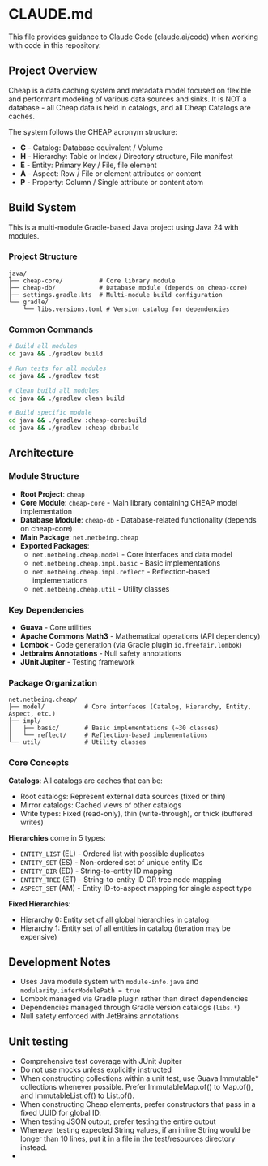 # CLAUDE.md

This file provides guidance to Claude Code (claude.ai/code) when working with code in this repository.

## Project Overview

Cheap is a data caching system and metadata model focused on flexible and performant modeling of various data sources and sinks. It is NOT a database - all Cheap data is held in catalogs, and all Cheap Catalogs are caches.

The system follows the CHEAP acronym structure:
- **C** - Catalog: Database equivalent / Volume
- **H** - Hierarchy: Table or Index / Directory structure, File manifest  
- **E** - Entity: Primary Key / File, file element
- **A** - Aspect: Row / File or element attributes or content
- **P** - Property: Column / Single attribute or content atom

## Build System

This is a multi-module Gradle-based Java project using Java 24 with modules.

### Project Structure

```
java/
├── cheap-core/          # Core library module
├── cheap-db/            # Database module (depends on cheap-core)
├── settings.gradle.kts  # Multi-module build configuration
└── gradle/
    └── libs.versions.toml # Version catalog for dependencies
```

### Common Commands

```bash
# Build all modules
cd java && ./gradlew build

# Run tests for all modules
cd java && ./gradlew test

# Clean build all modules
cd java && ./gradlew clean build

# Build specific module
cd java && ./gradlew :cheap-core:build
cd java && ./gradlew :cheap-db:build
```

## Architecture

### Module Structure
- **Root Project**: `cheap`
- **Core Module**: `cheap-core` - Main library containing CHEAP model implementation
- **Database Module**: `cheap-db` - Database-related functionality (depends on cheap-core)
- **Main Package**: `net.netbeing.cheap`
- **Exported Packages**:
  - `net.netbeing.cheap.model` - Core interfaces and data model
  - `net.netbeing.cheap.impl.basic` - Basic implementations 
  - `net.netbeing.cheap.impl.reflect` - Reflection-based implementations
  - `net.netbeing.cheap.util` - Utility classes

### Key Dependencies
- **Guava** - Core utilities
- **Apache Commons Math3** - Mathematical operations (API dependency)
- **Lombok** - Code generation (via Gradle plugin `io.freefair.lombok`)
- **Jetbrains Annotations** - Null safety annotations
- **JUnit Jupiter** - Testing framework

### Package Organization
```
net.netbeing.cheap/
├── model/           # Core interfaces (Catalog, Hierarchy, Entity, Aspect, etc.)
├── impl/
│   ├── basic/       # Basic implementations (~30 classes)
│   └── reflect/     # Reflection-based implementations
└── util/            # Utility classes
```

### Core Concepts

**Catalogs**: All catalogs are caches that can be:
- Root catalogs: Represent external data sources (fixed or thin)
- Mirror catalogs: Cached views of other catalogs
- Write types: Fixed (read-only), thin (write-through), or thick (buffered writes)

**Hierarchies** come in 5 types:
- `ENTITY_LIST` (EL) - Ordered list with possible duplicates
- `ENTITY_SET` (ES) - Non-ordered set of unique entity IDs  
- `ENTITY_DIR` (ED) - String-to-entity ID mapping
- `ENTITY_TREE` (ET) - String-to-entity ID OR tree node mapping
- `ASPECT_SET` (AM) - Entity ID-to-aspect mapping for single aspect type

**Fixed Hierarchies**:
- Hierarchy 0: Entity set of all global hierarchies in catalog
- Hierarchy 1: Entity set of all entities in catalog (iteration may be expensive)

## Development Notes

- Uses Java module system with `module-info.java` and `modularity.inferModulePath = true`
- Lombok managed via Gradle plugin rather than direct dependencies
- Dependencies managed through Gradle version catalogs (`libs.*`)
- Null safety enforced with JetBrains annotations

## Unit testing
- Comprehensive test coverage with JUnit Jupiter
- Do not use mocks unless explicitly instructed
- When constructing collections within a unit test, use Guava Immutable* collections whenever possible. Prefer ImmutableMap.of() to Map.of(), and ImmutableList.of() to List.of().
- When constructing Cheap elements, prefer constructors that pass in a fixed UUID for global ID.
- When testing JSON output, prefer testing the entire output
- Whenever testing expected String values, if an inline String would be longer than 10 lines, put it in a file in the test/resources directory instead.
- 